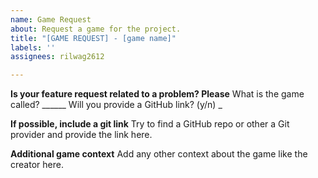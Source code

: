 ```yaml
---
name: Game Request
about: Request a game for the project.
title: "[GAME REQUEST] - [game name]"
labels: ''
assignees: rilwag2612

---
```


**Is your feature request related to a problem? Please**
What is the game called? ______
Will you provide a GitHub link? (y/n) _

**If possible, include a git link**
Try to find a GitHub repo or other a Git provider and provide the link here.

**Additional game context**
Add any other context about the game like the creator here.
